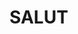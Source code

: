 # SALUT

<!-- Salut is a modern social media app blending the open flow of Reddit with the real-time connectivity of X, all wrapped in a clean, minimalist design.

Designed to foster authentic interactions, charitable action, and thoughtful conversations, Salut introduces unique features like the SOS community feed, where users in your region can respond to real-life emergencies and needs. -->
